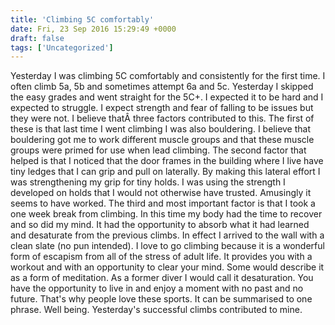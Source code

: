 ```yaml
---
title: 'Climbing 5C comfortably'
date: Fri, 23 Sep 2016 15:29:49 +0000
draft: false
tags: ['Uncategorized']
---
```


Yesterday I was climbing 5C comfortably and consistently for the first time. I often climb 5a, 5b and sometimes attempt 6a and 5c. Yesterday I skipped the easy grades and went straight for the 5C+. I expected it to be hard and I expected to struggle. I expect strength and fear of falling to be issues but they were not. I believe thatÂ three factors contributed to this. The first of these is that last time I went climbing I was also bouldering. I believe that bouldering got me to work different muscle groups and that these muscle groups were primed for use when lead climbing. The second factor that helped is that I noticed that the door frames in the building where I live have tiny ledges that I can grip and pull on laterally. By making this lateral effort I was strengthening my grip for tiny holds. I was using the strength I developed on holds that I would not otherwise have trusted. Amusingly it seems to have worked. The third and most important factor is that I took a one week break from climbing. In this time my body had the time to recover and so did my mind. It had the opportunity to absorb what it had learned and desaturate from the previous climbs. In effect I arrived to the wall with a clean slate (no pun intended). I love to go climbing because it is a wonderful form of escapism from all of the stress of adult life. It provides you with a workout and with an opportunity to clear your mind. Some would describe it as a form of meditation. As a former diver I would call it desaturation. You have the opportunity to live in and enjoy a moment with no past and no future. That's why people love these sports. It can be summarised to one phrase. Well being. Yesterday's successful climbs contributed to mine.